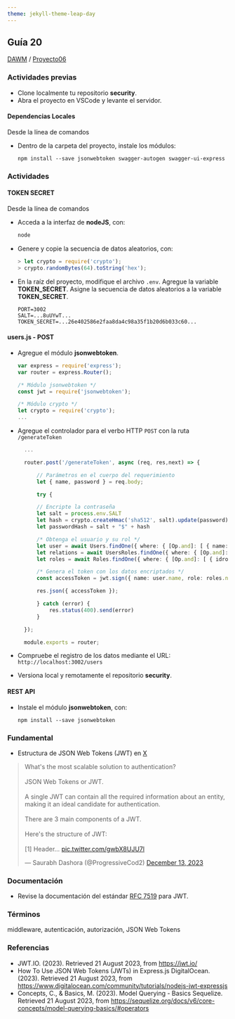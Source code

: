```yaml
---
theme: jekyll-theme-leap-day
---
```


## Guía 20

[DAWM](/DAWM/) / [Proyecto06](/DAWM/proyectos/2023/proyecto06)

### Actividades previas

* Clone localmente tu repositorio **security**.
* Abra el proyecto en VSCode y levante el servidor.

#### Dependencias Locales

Desde la línea de comandos

* Dentro de la carpeta del proyecto, instale los módulos: 

  ```command
  npm install --save jsonwebtoken swagger-autogen swagger-ui-express
  ```

### Actividades

#### TOKEN SECRET

Desde la línea de comandos

* Acceda a la interfaz de **nodeJS**, con:
  
  ```typescript
  node
  ```

* Genere y copie la secuencia de datos aleatorios, con:

  ```typescript
  > let crypto = require('crypto');
  > crypto.randomBytes(64).toString('hex');
  ```

* En la raíz del proyecto, modifique el archivo `.env`. Agregue la variable **TOKEN_SECRET**. Asigne la secuencia de datos aleatorios a la variable **TOKEN_SECRET**.

  ```
  PORT=3002
  SALT=...8uUYwT...
  TOKEN_SECRET=...26e402586e2faa8da4c98a35f1b20d6b033c60...
  ```

#### users.js - POST

* Agregue el módulo **jsonwebtoken**.

  ```typescript
  var express = require('express');
  var router = express.Router();

  /* Módulo jsonwebtoken */
  const jwt = require('jsonwebtoken');

  /* Módulo crypto */
  let crypto = require('crypto');
  ...
  ```

* Agregue el controlador para el verbo HTTP `POST` con la ruta `/generateToken`

  ```typescript
    ...

	router.post('/generateToken', async (req, res,next) => {

		// Parámetros en el cuerpo del requerimiento
		let { name, password } = req.body;

		try {

		// Encripte la contraseña
		let salt = process.env.SALT
		let hash = crypto.createHmac('sha512', salt).update(password).digest("base64");
		let passwordHash = salt + "$" + hash

		/* Obtenga el usuario y su rol */
		let user = await Users.findOne({ where: { [Op.and]: [ { name: name }, { password: passwordHash } ] } })
		let relations = await UsersRoles.findOne({ where: { [Op.and]: [ { users_iduser: user.iduser } ] } });
		let roles = await Roles.findOne({ where: { [Op.and]: [ { idrole: relations.roles_idrole } ] } });

		/* Genera el token con los datos encriptados */
		const accessToken = jwt.sign({ name: user.name, role: roles.name }, process.env.TOKEN_SECRET);

		res.json({ accessToken });

		} catch (error) {
			res.status(400).send(error)
		}

	});

	module.exports = router;
  ```



* Compruebe el registro de los datos mediante el URL: `http://localhost:3002/users`

* Versiona local y remotamente el repositorio **security**.

#### REST API

* Instale el módulo **jsonwebtoken**, con:

  ```command
  npm install --save jsonwebtoken
  ```

### Fundamental

* Estructura de JSON Web Tokens (JWT) en [X](https://twitter.com/ProgressiveCod2/status/1734893719290319143)

<blockquote class="twitter-tweet" data-media-max-width="560"><p lang="en" dir="ltr">What&#39;s the most scalable solution to authentication?<br><br>JSON Web Tokens or JWT.<br><br>A single JWT can contain all the required information about an entity, making it an ideal candidate for authentication.<br><br>There are 3 main components of a JWT.<br><br>Here&#39;s the structure of JWT:<br><br>[1] Header… <a href="https://t.co/gwbX8UJU7l">pic.twitter.com/gwbX8UJU7l</a></p>&mdash; Saurabh Dashora (@ProgressiveCod2) <a href="https://twitter.com/ProgressiveCod2/status/1734893719290319143?ref_src=twsrc%5Etfw">December 13, 2023</a></blockquote> <script async src="https://platform.twitter.com/widgets.js" charset="utf-8"></script>


### Documentación

* Revise la documentación del estándar [RFC 7519](https://jwt.io/) para JWT.

### Términos

middleware, autenticación, autorización, JSON Web Tokens

### Referencias

* JWT.IO. (2023). Retrieved 21 August 2023, from https://jwt.io/
* How To Use JSON Web Tokens (JWTs) in Express.js DigitalOcean. (2023). Retrieved 21 August 2023, from https://www.digitalocean.com/community/tutorials/nodejs-jwt-expressjs
* Concepts, C., & Basics, M. (2023). Model Querying - Basics Sequelize. Retrieved 21 August 2023, from https://sequelize.org/docs/v6/core-concepts/model-querying-basics/#operators
